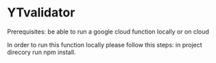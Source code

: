 # YTvalidator
Prerequisites:
be able to run a google cloud function locally or on cloud 

In order to run this function locally please follow this steps:
in project direcory run 
npm install.
